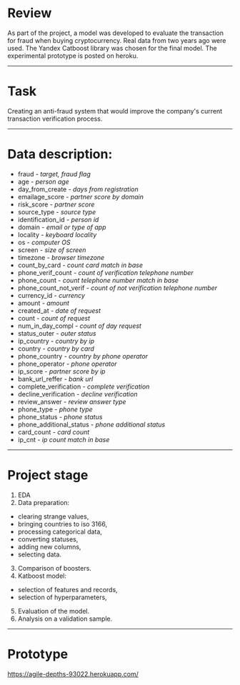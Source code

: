 # Review
As part of the project, a model was developed to evaluate the transaction for fraud when buying cryptocurrency. Real data from two years ago were used. The Yandex Catboost library was chosen for the final model.
The experimental prototype is posted on heroku.

------------------------------------------------------------------------------
# Task
Creating an anti-fraud system that would improve the company's current transaction verification process.

-------------------------------------------------------------------------
# Data description:
 -  fraud - *target, fraud flag*      
 -  age - *person age*    
 -  day_from_create - *days from registration* 
 -  emailage_score - *partner score by domain*
 -  risk_score - *partner score*      
 -  source_type - *source type*       
 -  identification_id - *person id*
 -  domain - *email or type of app*
 -  locality - *keyboard locality*     
 -  os - *computer OS*        
 -  screen - *size of screen*    
 -  timezone - *browser timezone* 
 -  count_by_card - *count card match in base*        
 -  phone_verif_count - *count of verification telephone number*
 -  phone_count - *count telephone number match in base*  
 -  phone_count_not_verif - *count of not verification telephone number*
 -  currency_id - *currency*
 -  amount - *amount*      
 -  created_at - *date of request*
 -  count - *count of request*
 -  num_in_day_compl - *count of day request*
 -  status_outer - *outer status*    
 -  ip_country - *country by ip*      
 -  country - *country by card*   
 -  phone_country - *country by phone operator*   
 -  phone_operator - *phone operator*       
 -  ip_score - *partner score by ip*   
 -  bank_url_reffer - *bank url*      
 -  complete_verification - *complete verification*      
 -  decline_verification - *decline verification* 
 -  review_answer - *review answer type*    
 -  phone_type - *phone type*      
 -  phone_status - *phone status*     
 -  phone_additional_status - *phone additional status*      
 -  card_count - *card count*      
 -  ip_cnt - *ip count match in base*   

-----------------------------------------
# Project stage
1. EDA
2. Data preparation:
 - clearing strange values,
 - bringing countries to iso 3166,
 - processing categorical data,
 - converting statuses,
 - adding new columns,
 - selecting data.
3. Comparison of boosters.
4. Katboost model:
 - selection of features and records,
 - selection of hyperparameters,
5. Evaluation of the model.
6. Analysis on a validation sample.

-----------------------------------
# Prototype

https://agile-depths-93022.herokuapp.com/
